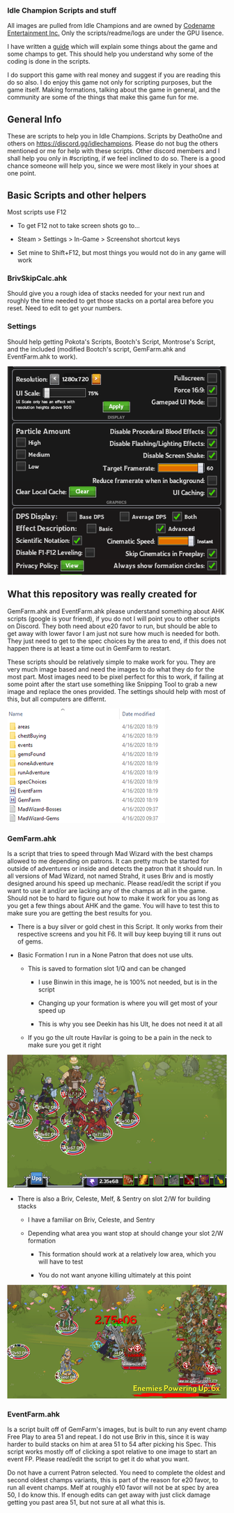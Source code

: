 ### Idle Champion Scripts and stuff

All images are pulled from Idle Champions and are owned by [Codename Entertainment Inc.](http://www.codenameentertainment.com/) Only the scripts/readme/logs are under the GPU lisence.

I have written a [guide](https://docs.google.com/document/d/1V3vviSagVLMXZ-pCFpraEnMpOIv9QlgFQY7J55tBt6s/edit#) which will explain some things about the game and some champs to get. This should help you understand why some of the coding is done in the scripts.

I do support this game with real money and suggest if you are reading this do so also. I do enjoy this game not only for scripting purposes, but the game itself. Making formations, talking about the game in general, and the community are some of the things that make this game fun for me.

## General Info

These are scripts to help you in Idle Champions. Scripts by Deatho0ne and others on <https://discord.gg/idlechampions>. Please do not bug the others mentioned or me for help with these scripts. Other discord members and I shall help you only in #scripting, if we feel inclined to do so. There is a good chance someone will help you, since we were most likely in your shoes at one point.

## Basic Scripts and other helpers

Most scripts use F12

- To get F12 not to take screen shots go to...

- Steam > Settings > In-Game > Screenshot shortcut keys

- Set mine to Shift+F12, but most things you would not do in any game will work

### BrivSkipCalc.ahk

Should give you a rough idea of stacks needed for your next run and roughly the time needed to get those stacks on a portal area before you reset. Need to edit to get your numbers.

### Settings

Should help getting Pokota's Scripts, Bootch's Script, Montrose's Script, and the included (modified Bootch's script, GemFarm.ahk and EventFarm.ahk to work).

![Settings For Scripts to Follow](https://github.com/Deatho0ne/IdleChamp-Deatho0ne/blob/master/ImagesForReadme/SettingsUsed.PNG)

## What this repository was really created for

GemFarm.ahk and EventFarm.ahk please understand something about AHK scripts (google is your friend), if you do not I will point you to other scripts on Discord. They both need about e20 favor to run, but should be able to get away with lower favor I am just not sure how much is needed for both. They just need to get to the spec choices by the area to end, if this does not happen there is at least a time out in GemFarm to restart.

These scripts should be relatively simple to make work for you. They are very much image based and need the images to do what they do for the most part. Most images need to be pixel perfect for this to work, if failing at some point after the start use something like Snipping Tool to grab a new image and replace the ones provided. The settings should help with most of this, but all computers are differnt.

![Diretory for Mad Wizard](https://github.com/Deatho0ne/IdleChamp-Deatho0ne/blob/master/ImagesForReadme/MadWizardDirectory.PNG)

### GemFarm.ahk

Is a script that tries to speed through Mad Wizard with the best champs allowed to me depending on patrons. It can pretty much be started for outside of adventures or inside and detects the patron that it should run. In all versions of Mad Wizard, not named Strahd, it uses Briv and is mostly designed around his speed up mechanic. Please read/edit the script if you want to use it and/or are lacking any of the champs at all in the game. Should not be to hard to figure out how to make it work for you as long as you get a few things about AHK and the game. You will have to test this to make sure you are getting the best results for you.

- There is a buy silver or gold chest in this Script. It only works from their respective screens and you hit F6. It will buy keep buying till it runs out of gems.

- Basic Formation I run in a None Patron that does not use ults.

  - This is saved to formation slot 1/Q and can be changed

    - I use Binwin in this image, he is 100% not needed, but is in the script

	- Changing up your formation is where you will get most of your speed up

	 - This is why you see Deekin has his Ult, he does not need it at all

  - If you go the ult route Havilar is going to be a pain in the neck  to make sure you get it right

![Diretory for Mad Wizard](https://github.com/Deatho0ne/IdleChamp-Deatho0ne/blob/master/ImagesForReadme/NonePatronsNoUltsFormation.PNG)

- There is also a Briv, Celeste, Melf, & Sentry on slot 2/W for building stacks

  - I have a familiar on Briv, Celeste, and Sentry
  
  - Depending what area you want stop at should change your slot 2/W formation
  
    - This formation should work at a relatively low area, which you will have to test
    
    - You do not want anyone killing ultimately at this point

![Diretory for Mad Wizard](https://github.com/Deatho0ne/IdleChamp-Deatho0ne/blob/master/ImagesForReadme/BrivStacking.png)

### EventFarm.ahk

Is a script built off of GemFarm's images, but is built to run any event champ Free Play to area 51 and repeat. I do not use Briv in this, since it is way harder to build stacks on him at area 51 to 54 after picking his Spec. This script works mostly off of clicking a spot relative to one image to start an event FP. Please read/edit the script to get it do what you want.

Do not have a current Patron selected. You need to complete the oldest and second oldest champs variants, this is part of the reason for e20 favor, to run all event champs. Melf at roughly e10 favor will not be at spec by area 50, I do know this. If enough edits can get away with just click damage getting you past area 51, but not sure at all what this is.
